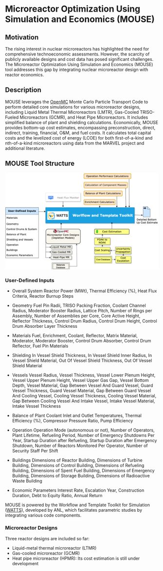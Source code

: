 # Microreactor Optimization Using Simulation and Economics (MOUSE) 
## Motivation
The rising interest in nuclear microreactors has highlighted the need for comprehensive technoeconomic assessments. However, the scarcity of publicly available designs and cost data has posed significant challenges. The Microreactor Optimization Using Simulation and Economics (MOUSE) tool addresses this gap by integrating nuclear microreactor design with reactor economics.

## Description

MOUSE leverages the [OpenMC](https://github.com/openmc-dev/openmc) Monte Carlo Particle Transport Code to perform detailed core simulations for various microreactor designs, including Liquid Metal Thermal Microreactors (LMTR), Gas-Cooled TRISO-Fueled Microreactors (GCMR), and Heat Pipe Microreactors. It includes simplified balance of plant and shielding calculations. Economically, MOUSE provides bottom-up cost estimates, encompassing preconstruction, direct, indirect, training, financial, O&M, and fuel costs. It calculates total capital costs and the levelized cost of energy (LCOE) for both first-of-a-kind and nth-of-a-kind microreactors using data from the MARVEL project and additional literature.

## MOUSE Tool Structure
<img src="./assets/mouse_diagram.png" />

### User-Defined Inputs

- Overall System
Reactor Power (MWt), Thermal Efficiency (%), Heat Flux Criteria, Reactor Burnup Steps

- Geometry
Fuel Pin Radii, TRISO Packing Fraction, Coolant Channel Radius, Moderator Booster Radius, Lattice Pitch, Number of Rings per Assembly, Number of Assemblies per Core, Core Active Height, Reflector Thickness, Control Drum Radius, Control Drum Height, Control Drum Absorber Layer Thickness

- Materials
Fuel, Enrichment, Coolant, Reflector, Matrix Material, Moderator, Moderator Booster, Control Drum Absorber, Control Drum Reflector, Fuel Pin Materials

- Shielding
In Vessel Shield Thickness, In Vessel Shield Inner Radius, In Vessel Shield Material, Out Of Vessel Shield Thickness, Out Of Vessel Shield Material

- Vessels
Vessel Radius, Vessel Thickness, Vessel Lower Plenum Height, Vessel Upper Plenum Height, Vessel Upper Gas Gap, Vessel Bottom Depth, Vessel Material, Gap Between Vessel And Guard Vessel, Guard Vessel Thickness, Guard Vessel Material, Gap Between Guard Vessel And Cooling Vessel, Cooling Vessel Thickness, Cooling Vessel Material, Gap Between Cooling Vessel And Intake Vessel, Intake Vessel Material, Intake Vessel Thickness

- Balance of Plant
Coolant Inlet and Outlet Temperatures, Thermal Efficiency (%), Compressor Pressure Ratio, Pump Efficiency

- Operation
Operation Mode (autonomous or not), Number of Operators, Plant Lifetime, Refueling Period, Number of Emergency Shutdowns Per Year, Startup Duration after Refueling, Startup Duration after Emergency Shutdown, Number of Reactors Monitored Per Operator, Number of Security Staff Per Shift

- Buildings
Dimensions of Reactor Building, Dimensions of Turbine Building, Dimensions of Control Building, Dimensions of Refueling Building, Dimensions of Spent Fuel Building, Dimensions of Emergency Building, Dimensions of Storage Building, Dimensions of Radioactive Waste Building

- Economic Parameters
Interest Rate, Escalation Year, Construction Duration, Debt to Equity Ratio, Annual Return

MOUSE is powered by the Workflow and Template Toolkit for Simulation ([WATTS](https://github.com/watts-dev/watts)), developed by ANL, which facilitates parametric studies by integrating various code components.

### Microreactor Designs
Three reactor designs are included so far:
- Liquid-metal thermal microreactor (LTMR)
- Gas-cooled microreactor (GCMR)
- Heat pipe microreactor (HPMR): Its cost estimation is still under development
